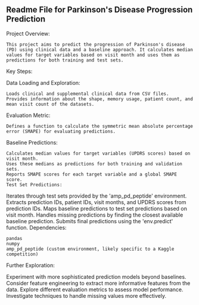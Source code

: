 ## Readme File for Parkinson's Disease Progression Prediction

Project Overview:

    This project aims to predict the progression of Parkinson's disease (PD) using clinical data and a baseline approach. It calculates median values for target variables based on visit month and uses them as predictions for both training and test sets.

Key Steps:

Data Loading and Exploration:

    Loads clinical and supplemental clinical data from CSV files.
    Provides information about the shape, memory usage, patient count, and mean visit count of the datasets.
Evaluation Metric:

    Defines a function to calculate the symmetric mean absolute percentage error (SMAPE) for evaluating predictions.
Baseline Predictions:

    Calculates median values for target variables (UPDRS scores) based on visit month.
    Uses these medians as predictions for both training and validation sets.
    Reports SMAPE scores for each target variable and a global SMAPE score.
    Test Set Predictions:

Iterates through test sets provided by the 'amp_pd_peptide' environment.
    Extracts prediction IDs, patient IDs, visit months, and UPDRS scores from prediction IDs.
    Maps baseline predictions to test set predictions based on visit month.
    Handles missing predictions by finding the closest available baseline prediction.
    Submits final predictions using the 'env.predict' function.
Dependencies:

    pandas
    numpy
    amp_pd_peptide (custom environment, likely specific to a Kaggle competition)
Further Exploration:

Experiment with more sophisticated prediction models beyond baselines.
Consider feature engineering to extract more informative features from the data.
Explore different evaluation metrics to assess model performance.
Investigate techniques to handle missing values more effectively.
